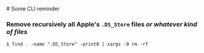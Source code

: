 # Some CLI reminder

### Remove recursively all Apple's `.DS_Store` files *or whatever kind of files*

```console
$ find . -name ".DS_Store" -print0 | xargs -0 rm -rf
```
